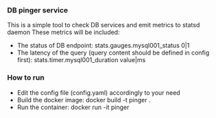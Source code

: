 ### DB pinger service
This is a simple tool to check DB services and emit metrics to statsd daemon
These metrics will be included:
- The status of DB endpoint: stats.gauges.mysql001_status 0|1
- The latency of the query (query content should be defined in config first): stats.timer.mysql001_duration value|ms

### How to run
- Edit the config file (config.yaml) accordingly to your need
- Build the docker image: docker build -t pinger .
- Run the container: docker run -it pinger


